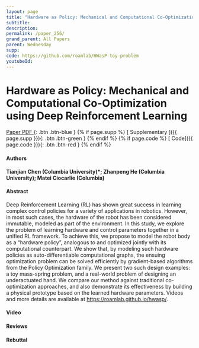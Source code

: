 ```yaml
---
layout: page
title: "Hardware as Policy: Mechanical and Computational Co-Optimization using Deep Reinforcement Learning"
subtitle: 
description:
permalink: /paper_256/
grand_parent: All Papers
parent: Wednesday
supp: 
code: https://github.com/roamlab/HWasP-toy-problem
youtubeId: 
---
```


# Hardware as Policy: Mechanical and Computational Co-Optimization using Deep Reinforcement Learning

[<i class="fa fa-file-text-o" aria-hidden="true"></i> Paper PDF ](https://drive.google.com/file/d/1iT6r4tI_d-Nfz1jx6zBVk06fpls9aBLz/view){: .btn .btn-blue } {% if page.supp %} [<i class="fa fa-file-text-o" aria-hidden="true"></i> Supplementary ]({{ page.supp }}){: .btn .btn-green } {% endif %} {% if page.code %} [<i class="fa fa-github" aria-hidden="true"></i> Code]({{ page.code }}){: .btn .btn-red }
{% endif %}

#### Authors
**Tianjian Chen (Columbia University)*; Zhanpeng He (Columbia University); Matei Ciocarlie (Columbia)**

#### Abstract
Deep Reinforcement Learning (RL) has shown great success in learning complex control policies for a variety of applications in robotics. However, in most such cases, the hardware of the robot has been considered immutable, modeled as part of the environment.  In this study, we explore the problem of learning hardware and control parameters together in a unified RL framework. To achieve this, we propose to model the robot body as a “hardware policy”, analogous to and optimized jointly with its computational counterpart. We show that, by modeling such hardware policies as auto-differentiable computational graphs, the ensuing optimization problem can be solved efficiently by gradient-based algorithms from the Policy Optimization family.  We present two such design examples:  a toy mass-spring problem, and a real-world problem of designing an underactuated hand.  We compare our method against traditional co-optimization approaches, and also demonstrate its effectiveness by building a physical prototype based on the learned hardware parameters.  Videos and more details are available at <a href="https://roamlab.github.io/hwasp/" target="_blank">https://roamlab.github.io/hwasp/</a>.

#### Video 

#### Reviews

#### Rebuttal
